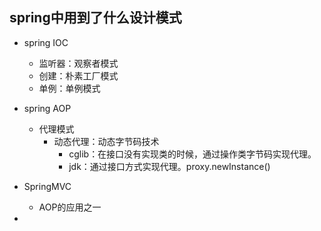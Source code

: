 ## spring中用到了什么设计模式

- spring IOC
  - 监听器：观察者模式
  - 创建：朴素工厂模式
  - 单例：单例模式
- spring AOP
  - 代理模式
    - 动态代理：动态字节码技术
      - cglib：在接口没有实现类的时候，通过操作类字节码实现代理。
      - jdk：通过接口方式实现代理。proxy.newInstance()

- SpringMVC
  - AOP的应用之一
- 